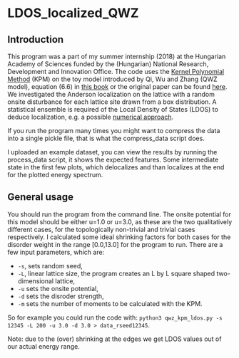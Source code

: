 # LDOS_localized_QWZ

## Introduction

This program was a part of my summer internship (2018) at the Hungarian Academy of Sciences funded by the (Hungarian) National Research, Development and Innovation Office. The code uses the [Kernel Polynomial Method](https://arxiv.org/abs/cond-mat/0504627) (KPM) on the toy model introduced by Qi, Wu and Zhang (QWZ model), equation (6.6) in [this book](https://arxiv.org/abs/1509.02295) or the original paper can be found [here](https://journals.aps.org/prb/abstract/10.1103/PhysRevB.74.085308). We investigated the Anderson localization on the lattice with a random onsite disturbance for each lattice site drawn from a box distribution. A statistical ensemble is required of the Local Density of States (LDOS) to deduce localization, e.g. a possible [numerical approach](https://journals.aps.org/prb/abstract/10.1103/PhysRevB.81.155106).

If you run the program many times you might want to compress the data into a single pickle file, that is what the compress_data script does.

I uploaded an example dataset, you can view the results by running the process_data script, it shows the expected features. Some intermediate state in the first few plots, which delocalizes and than localizes at the end for the plotted energy spectrum.

## General usage

You should run the program from the command line. The onsite potential for this model should be either u=1.0 or u=3.0, as these are the two qualitatively different cases, for the topologically non-trivial and trivial cases respectively. I calculated some ideal shrinking factors for both cases for the disorder weight in the range \[0.0,13.0\] for the program to run. There are a few input parameters, which are:

+ `-s`, sets random seed,
+ `-L`, linear lattice size, the program creates an L by L square shaped two-dimensional lattice,
+ `-u` sets the onsite potential,
+ `-d` sets the disroder strength,
+ `-m` sets the number of moments to be calculated with the KPM.

So for example you could run the code with: `python3 qwz_kpm_ldos.py -s 12345 -L 200 -u 3.0 -d 3.0 > data_rseed12345`.

Note: due to the (over) shrinking at the edges we get LDOS values out of our actual energy range.
